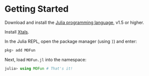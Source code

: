 # Getting Started

Download and install the [Julia programming language](https://julialang.org/),
v1.5 or higher.

Install [Xtals](https://github.com/SimonEnsemble/Xtals.jl).

In the Julia REPL, open the package manager (using `]`) and enter:

```julia
pkg> add MOFun
```

Next, load `MOFun.jl` into the namespace:

```julia
julia> using MOFun # That's it!
```
